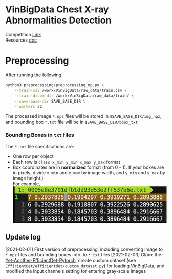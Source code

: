 # VinBigData Chest X-ray Abnormalities Detection
Competition [Link](https://www.kaggle.com/c/vinbigdata-chest-xray-abnormalities-detection/overview)  
Resources [doc](https://docs.google.com/document/d/1fAKkW82ShSpERiUP_TmLPaP-cw_PTVhSRulDIjG6jWg/edit#heading=h.zfdbsf1l98sg)

# Preprocessing
After running the following
```sh
python3 preprocessing/preprocessing_mp.py \
    --train-csv /work/VinBigData/raw_data/train.csv \
    --train-dicom-dir /work/VinBigData/raw_data/train/ \
    --save-base-dir SAVE_BASE_DIR \
    --workers 32
```
The processed image `*.npz` files will be stored in `$SAVE_BASE_DIR/img_npz`,  
and bounding box `*.txt` file will be in `$SAVE_BASE_DIR/bbox_txt`

### Bounding Boxes in `txt` files
The `*.txt` file specifications are:
- One row per object
- Each row is `class x_min y_min x_max y_max` format
- Box coordinates are in **normalized** format (from 0 - 1). If your boxes are in pixels, divide `x_min` and `x_max` by image width, and `y_min` and `y_max` by image height.)  
For example,
![](./figures/YOLO_bbox_fmt.png)

## Update log
[2021-02-01] First version of preprocessing, including converting image to `*.npz` files and bounding boxes info. to `*.txt` files
[2021-02-03] Clone the [Yet-Another-EfficientDet-Pytorch](https://github.com/zylo117/Yet-Another-EfficientDet-Pytorch.git), create custom dataset (see `EfficientDet/efficientdet/custom_dataset.py`) for loading VinBigData, and modified the input channels setting for entering gray-scale images
